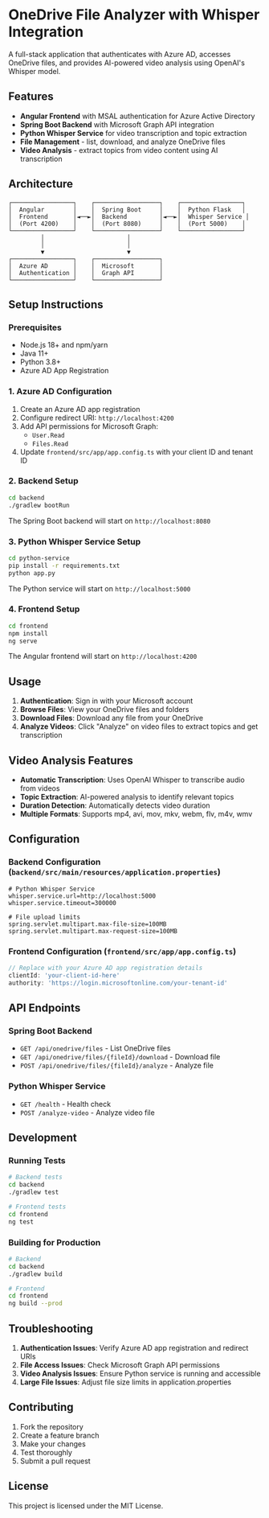 # OneDrive File Analyzer with Whisper Integration

A full-stack application that authenticates with Azure AD, accesses OneDrive files, and provides AI-powered video analysis using OpenAI's Whisper model.

## Features

- **Angular Frontend** with MSAL authentication for Azure Active Directory
- **Spring Boot Backend** with Microsoft Graph API integration
- **Python Whisper Service** for video transcription and topic extraction
- **File Management** - list, download, and analyze OneDrive files
- **Video Analysis** - extract topics from video content using AI transcription

## Architecture

```
┌─────────────────┐    ┌──────────────────┐    ┌─────────────────┐
│  Angular        │    │  Spring Boot     │    │  Python Flask   │
│  Frontend       │◄──►│  Backend         │◄──►│  Whisper Service │
│  (Port 4200)    │    │  (Port 8080)     │    │  (Port 5000)    │
└─────────────────┘    └──────────────────┘    └─────────────────┘
         │                       │
         │                       │
         ▼                       ▼
┌─────────────────┐    ┌──────────────────┐
│  Azure AD       │    │  Microsoft       │
│  Authentication │    │  Graph API       │
└─────────────────┘    └──────────────────┘
```

## Setup Instructions

### Prerequisites

- Node.js 18+ and npm/yarn
- Java 11+
- Python 3.8+
- Azure AD App Registration

### 1. Azure AD Configuration

1. Create an Azure AD app registration
2. Configure redirect URI: `http://localhost:4200`
3. Add API permissions for Microsoft Graph:
   - `User.Read`
   - `Files.Read`
4. Update `frontend/src/app/app.config.ts` with your client ID and tenant ID

### 2. Backend Setup

```bash
cd backend
./gradlew bootRun
```

The Spring Boot backend will start on `http://localhost:8080`

### 3. Python Whisper Service Setup

```bash
cd python-service
pip install -r requirements.txt
python app.py
```

The Python service will start on `http://localhost:5000`

### 4. Frontend Setup

```bash
cd frontend
npm install
ng serve
```

The Angular frontend will start on `http://localhost:4200`

## Usage

1. **Authentication**: Sign in with your Microsoft account
2. **Browse Files**: View your OneDrive files and folders
3. **Download Files**: Download any file from your OneDrive
4. **Analyze Videos**: Click "Analyze" on video files to extract topics and get transcription

## Video Analysis Features

- **Automatic Transcription**: Uses OpenAI Whisper to transcribe audio from videos
- **Topic Extraction**: AI-powered analysis to identify relevant topics
- **Duration Detection**: Automatically detects video duration
- **Multiple Formats**: Supports mp4, avi, mov, mkv, webm, flv, m4v, wmv

## Configuration

### Backend Configuration (`backend/src/main/resources/application.properties`)

```properties
# Python Whisper Service
whisper.service.url=http://localhost:5000
whisper.service.timeout=300000

# File upload limits
spring.servlet.multipart.max-file-size=100MB
spring.servlet.multipart.max-request-size=100MB
```

### Frontend Configuration (`frontend/src/app/app.config.ts`)

```typescript
// Replace with your Azure AD app registration details
clientId: 'your-client-id-here'
authority: 'https://login.microsoftonline.com/your-tenant-id'
```

## API Endpoints

### Spring Boot Backend

- `GET /api/onedrive/files` - List OneDrive files
- `GET /api/onedrive/files/{fileId}/download` - Download file
- `POST /api/onedrive/files/{fileId}/analyze` - Analyze file

### Python Whisper Service

- `GET /health` - Health check
- `POST /analyze-video` - Analyze video file

## Development

### Running Tests

```bash
# Backend tests
cd backend
./gradlew test

# Frontend tests
cd frontend
ng test
```

### Building for Production

```bash
# Backend
cd backend
./gradlew build

# Frontend
cd frontend
ng build --prod
```

## Troubleshooting

1. **Authentication Issues**: Verify Azure AD app registration and redirect URIs
2. **File Access Issues**: Check Microsoft Graph API permissions
3. **Video Analysis Issues**: Ensure Python service is running and accessible
4. **Large File Issues**: Adjust file size limits in application.properties

## Contributing

1. Fork the repository
2. Create a feature branch
3. Make your changes
4. Test thoroughly
5. Submit a pull request

## License

This project is licensed under the MIT License.
